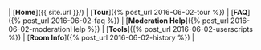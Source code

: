 | [**Home**]({{ site.url }}/)	| [**Tour**]({% post_url 2016-06-02-tour %}) | [**FAQ**]({% post_url 2016-06-02-faq %}) | [**Moderation Help**]({% post_url 2016-06-02-moderationHelp %}) | [**Tools**]({% post_url 2016-06-02-userscripts %}) | [**Room Info**]({% post_url  2016-06-02-history %}) | 